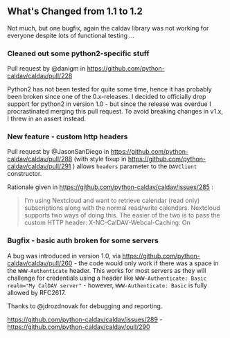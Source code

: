 ## What's Changed from 1.1 to 1.2

Not much, but one bugfix, again the caldav library was not working for everyone despite lots of functional testing  ...

### Cleaned out some python2-specific stuff

Pull request by @danigm in https://github.com/python-caldav/caldav/pull/228

Python2 has not been tested for quite some time, hence it has probably been broken since one of the 0.x-releases.  I decided to officially drop support for python2 in version 1.0 - but since the release was overdue I procrastinated merging this pull request.  To avoid breaking changes in v1.x, I threw in an assert instead.

### New feature - custom http headers

Pull request by @JasonSanDiego in https://github.com/python-caldav/caldav/pull/288 (with style fixup in https://github.com/python-caldav/caldav/pull/291 ) allows `headers` parameter to the `DAVClient` constructor.

Rationale given in https://github.com/python-caldav/caldav/issues/285 :

> I'm using Nextcloud and want to retrieve calendar (read only) subscriptions along with the normal read/write calendars. Nextcloud supports two ways of doing this. The easier of the two is to pass the custom HTTP header: X-NC-CalDAV-Webcal-Caching: On

### Bugfix - basic auth broken for some servers

A bug was introduced in version 1.0, via https://github.com/python-caldav/caldav/pull/260 - the code would only work if there was a space in the `WWW-Authenticate` header.  This works for most servers as they will challenge for credentials using a header like `WWW-Authenticate: Basic realm="My CalDAV server"` - however, `WWW-Authenticate: Basic` is fully allowed by RFC2617.

Thanks to @jdrozdnovak for debugging and reporting.

https://github.com/python-caldav/caldav/issues/289 - https://github.com/python-caldav/caldav/pull/290
